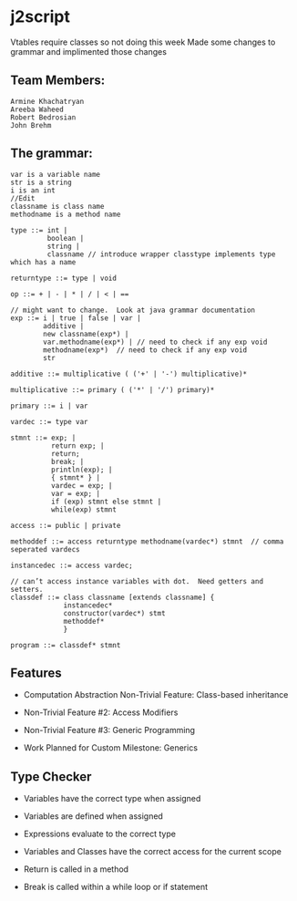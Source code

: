# j2script

Vtables require classes so not doing this week
Made some changes to grammar and implimented those changes

## Team Members:
```
Armine Khachatryan
Areeba Waheed
Robert Bedrosian
John Brehm
```

## The grammar:
```
var is a variable name
str is a string
i is an int
//Edit
classname is class name
methodname is a method name

type ::= int | 
         boolean | 
         string | 
         classname // introduce wrapper classtype implements type which has a name

returntype ::= type | void

op ::= + | - | * | / | < | ==

// might want to change.  Look at java grammar documentation
exp ::= i | true | false | var |
        additive |
        new classname(exp*) |
        var.methodname(exp*) | // need to check if any exp void
        methodname(exp*)  // need to check if any exp void
        str
 
additive ::= multiplicative ( ('+' | '-') multiplicative)*

multiplicative ::= primary ( ('*' | '/') primary)*

primary ::= i | var 
 
vardec ::= type var

stmnt ::= exp; |
	      return exp; |
          return;
          break; |  
          println(exp); |
          { stmnt* } |
          vardec = exp; |
          var = exp; |
          if (exp) stmnt else stmnt |
          while(exp) stmnt
 
access ::= public | private

methoddef ::= access returntype methodname(vardec*) stmnt  // comma seperated vardecs

instancedec ::= access vardec;

// can’t access instance variables with dot.  Need getters and setters.
classdef ::= class classname [extends classname] {
             instancedec*
             constructor(vardec*) stmt
             methoddef*
             }

program ::= classdef* stmnt
```

## Features  
- Computation Abstraction Non-Trivial Feature: Class-based inheritance
                        
- Non-Trivial Feature #2: Access Modifiers
                        
- Non-Trivial Feature #3: Generic Programming
                
- Work Planned for Custom Milestone: Generics

## Type Checker
- Variables have the correct type when assigned

- Variables are defined when assigned

- Expressions evaluate to the correct type

- Variables and Classes have the correct access for the current scope

- Return is called in a method

- Break is called within a while loop or if statement
